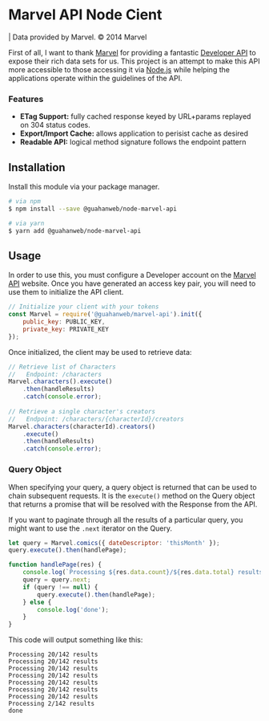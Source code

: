 # Marvel API Node Cient

| Data provided by Marvel. © 2014 Marvel

First of all, I want to thank [Marvel](https://marvel.com) for providing a fantastic [Developer API](https://developer.marvel.com) to expose their rich data sets for us. This project is an attempt to make this API more accessible to those accessing it via [Node.js](https://nodejs.org) while helping the applications operate within the guidelines of the API.

### Features

* **ETag Support:** fully cached response keyed by URL+params replayed on 304 status codes.
* **Export/Import Cache:** allows application to perisist cache as desired
* **Readable API:** logical method signature follows the endpoint pattern

## Installation

Install this module via your package manager.

```sh
# via npm
$ npm install --save @guahanweb/node-marvel-api

# via yarn
$ yarn add @guahanweb/node-marvel-api

```

## Usage

In order to use this, you must configure a Developer account on the [Marvel API](https://developer.marvel.com) website. Once you have generated an access key pair, you will need to use them to initialize the API client.

```javascript
// Initialize your client with your tokens
const Marvel = require('@guahanweb/marvel-api').init({
	public_key: PUBLIC_KEY,
	private_key: PRIVATE_KEY
});
```

Once initialized, the client may be used to retrieve data:

```javascript
// Retrieve list of Characters
//   Endpoint: /characters
Marvel.characters().execute()
	.then(handleResults)
	.catch(console.error);
	
// Retrieve a single character's creators
//   Endpoint: /characters/{characterId}/creators
Marvel.characters(characterId).creators()
	.execute()
	.then(handleResults)
	.catch(console.error);
```

### Query Object

When specifying your query, a query object is returned that can be used to chain subsequent requests. It is the `execute()` method on the Query object that returns a promise that will be resolved with the Response from the API.

If you want to paginate through all the results of a particular query, you might want to use the `.next` iterator on the Query.

```javascript
let query = Marvel.comics({ dateDescriptor: 'thisMonth' });
query.execute().then(handlePage);

function handlePage(res) {
	console.log(`Processing ${res.data.count}/${res.data.total} results`);
	query = query.next;
	if (query !== null) {
		query.execute().then(handlePage);
	} else {
		console.log('done');
	}
}
```

This code will output something like this:

```
Processing 20/142 results
Processing 20/142 results
Processing 20/142 results
Processing 20/142 results
Processing 20/142 results
Processing 20/142 results
Processing 20/142 results
Processing 2/142 results
done
```
